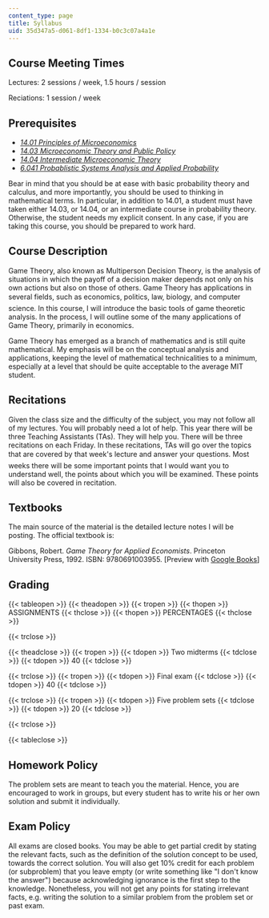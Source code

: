 ```yaml
---
content_type: page
title: Syllabus
uid: 35d347a5-d061-8df1-1334-b0c3c07a4a1e
---
```


Course Meeting Times
--------------------

Lectures: 2 sessions / week, 1.5 hours / session

Reciations: 1 session / week

Prerequisites
-------------

*   [_14.01 Principles of Microeconomics_](/courses/14-01sc-principles-of-microeconomics-fall-2011)
*   [_14.03 Microeconomic Theory and Public Policy_](/courses/14-03-microeconomic-theory-and-public-policy-fall-2016)
*   [_14.04 Intermediate Microeconomic Theory_](/courses/14-04-intermediate-microeconomic-theory-fall-2006)
*   [_6.041 Probablistic Systems Analysis and Applied Probability_](/courses/6-041-probabilistic-systems-analysis-and-applied-probability-spring-2006)

Bear in mind that you should be at ease with basic probability theory and calculus, and more importantly, you should be used to thinking in mathematical terms. In particular, in addition to 14.01, a student must have taken either 14.03, or 14.04, or an intermediate course in probability theory. Otherwise, the student needs my explicit consent. In any case, if you are taking this course, you should be prepared to work hard.

Course Description
------------------

Game Theory, also known as Multiperson Decision Theory, is the analysis of situations in which the payoff of a decision maker depends not only on his own actions but also on those of others. Game Theory has applications in several fields, such as economics, politics, law, biology, and computer science. In this course, I will introduce the basic tools of game theoretic analysis. In the process, I will outline some of the many applications of Game Theory, primarily in economics.

Game Theory has emerged as a branch of mathematics and is still quite mathematical. My emphasis will be on the conceptual analysis and applications, keeping the level of mathematical technicalities to a minimum, especially at a level that should be quite acceptable to the average MIT student.

Recitations
-----------

Given the class size and the difficulty of the subject, you may not follow all of my lectures. You will probably need a lot of help. This year there will be three Teaching Assistants (TAs). They will help you. There will be three recitations on each Friday. In these recitations, TAs will go over the topics that are covered by that week's lecture and answer your questions. Most weeks there will be some important points that I would want you to understand well, the points about which you will be examined. These points will also be covered in recitation.

Textbooks
---------

The main source of the material is the detailed lecture notes I will be posting. The official textbook is:

Gibbons, Robert. _Game Theory for Applied Economists_. Princeton University Press, 1992. ISBN: 9780691003955. \[Preview with [Google Books](http://books.google.com/books?id=8ygxf2WunAIC&printsec=frontcover)\]

Grading
-------

{{< tableopen >}}
{{< theadopen >}}
{{< tropen >}}
{{< thopen >}}
ASSIGNMENTS
{{< thclose >}}
{{< thopen >}}
PERCENTAGES
{{< thclose >}}

{{< trclose >}}

{{< theadclose >}}
{{< tropen >}}
{{< tdopen >}}
Two midterms
{{< tdclose >}}
{{< tdopen >}}
40
{{< tdclose >}}

{{< trclose >}}
{{< tropen >}}
{{< tdopen >}}
Final exam
{{< tdclose >}}
{{< tdopen >}}
40
{{< tdclose >}}

{{< trclose >}}
{{< tropen >}}
{{< tdopen >}}
Five problem sets
{{< tdclose >}}
{{< tdopen >}}
20
{{< tdclose >}}

{{< trclose >}}

{{< tableclose >}}

Homework Policy
---------------

The problem sets are meant to teach you the material. Hence, you are encouraged to work in groups, but every student has to write his or her own solution and submit it individually.

Exam Policy
-----------

All exams are closed books. You may be able to get partial credit by stating the relevant facts, such as the definition of the solution concept to be used, towards the correct solution. You will also get 10% credit for each problem (or subproblem) that you leave empty (or write something like "I don't know the answer") because acknowledging ignorance is the first step to the knowledge. Nonetheless, you will not get any points for stating irrelevant facts, e.g. writing the solution to a similar problem from the problem set or past exam.